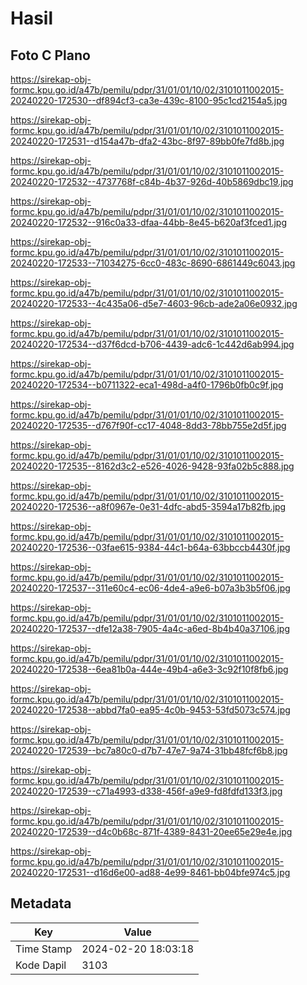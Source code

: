 # Hasil

## Foto C Plano

https://sirekap-obj-formc.kpu.go.id/a47b/pemilu/pdpr/31/01/01/10/02/3101011002015-20240220-172530--df894cf3-ca3e-439c-8100-95c1cd2154a5.jpg

https://sirekap-obj-formc.kpu.go.id/a47b/pemilu/pdpr/31/01/01/10/02/3101011002015-20240220-172531--d154a47b-dfa2-43bc-8f97-89bb0fe7fd8b.jpg

https://sirekap-obj-formc.kpu.go.id/a47b/pemilu/pdpr/31/01/01/10/02/3101011002015-20240220-172532--4737768f-c84b-4b37-926d-40b5869dbc19.jpg

https://sirekap-obj-formc.kpu.go.id/a47b/pemilu/pdpr/31/01/01/10/02/3101011002015-20240220-172532--916c0a33-dfaa-44bb-8e45-b620af3fced1.jpg

https://sirekap-obj-formc.kpu.go.id/a47b/pemilu/pdpr/31/01/01/10/02/3101011002015-20240220-172533--71034275-6cc0-483c-8690-6861449c6043.jpg

https://sirekap-obj-formc.kpu.go.id/a47b/pemilu/pdpr/31/01/01/10/02/3101011002015-20240220-172533--4c435a06-d5e7-4603-96cb-ade2a06e0932.jpg

https://sirekap-obj-formc.kpu.go.id/a47b/pemilu/pdpr/31/01/01/10/02/3101011002015-20240220-172534--d37f6dcd-b706-4439-adc6-1c442d6ab994.jpg

https://sirekap-obj-formc.kpu.go.id/a47b/pemilu/pdpr/31/01/01/10/02/3101011002015-20240220-172534--b0711322-eca1-498d-a4f0-1796b0fb0c9f.jpg

https://sirekap-obj-formc.kpu.go.id/a47b/pemilu/pdpr/31/01/01/10/02/3101011002015-20240220-172535--d767f90f-cc17-4048-8dd3-78bb755e2d5f.jpg

https://sirekap-obj-formc.kpu.go.id/a47b/pemilu/pdpr/31/01/01/10/02/3101011002015-20240220-172535--8162d3c2-e526-4026-9428-93fa02b5c888.jpg

https://sirekap-obj-formc.kpu.go.id/a47b/pemilu/pdpr/31/01/01/10/02/3101011002015-20240220-172536--a8f0967e-0e31-4dfc-abd5-3594a17b82fb.jpg

https://sirekap-obj-formc.kpu.go.id/a47b/pemilu/pdpr/31/01/01/10/02/3101011002015-20240220-172536--03fae615-9384-44c1-b64a-63bbccb4430f.jpg

https://sirekap-obj-formc.kpu.go.id/a47b/pemilu/pdpr/31/01/01/10/02/3101011002015-20240220-172537--311e60c4-ec06-4de4-a9e6-b07a3b3b5f06.jpg

https://sirekap-obj-formc.kpu.go.id/a47b/pemilu/pdpr/31/01/01/10/02/3101011002015-20240220-172537--dfe12a38-7905-4a4c-a6ed-8b4b40a37106.jpg

https://sirekap-obj-formc.kpu.go.id/a47b/pemilu/pdpr/31/01/01/10/02/3101011002015-20240220-172538--6ea81b0a-444e-49b4-a6e3-3c92f10f8fb6.jpg

https://sirekap-obj-formc.kpu.go.id/a47b/pemilu/pdpr/31/01/01/10/02/3101011002015-20240220-172538--abbd7fa0-ea95-4c0b-9453-53fd5073c574.jpg

https://sirekap-obj-formc.kpu.go.id/a47b/pemilu/pdpr/31/01/01/10/02/3101011002015-20240220-172539--bc7a80c0-d7b7-47e7-9a74-31bb48fcf6b8.jpg

https://sirekap-obj-formc.kpu.go.id/a47b/pemilu/pdpr/31/01/01/10/02/3101011002015-20240220-172539--c71a4993-d338-456f-a9e9-fd8fdfd133f3.jpg

https://sirekap-obj-formc.kpu.go.id/a47b/pemilu/pdpr/31/01/01/10/02/3101011002015-20240220-172539--d4c0b68c-871f-4389-8431-20ee65e29e4e.jpg

https://sirekap-obj-formc.kpu.go.id/a47b/pemilu/pdpr/31/01/01/10/02/3101011002015-20240220-172531--d16d6e00-ad88-4e99-8461-bb04bfe974c5.jpg


## Metadata

| Key        | Value               |
| ---------- | ------------------- |
| Time Stamp | 2024-02-20 18:03:18 |
| Kode Dapil | 3103                |



